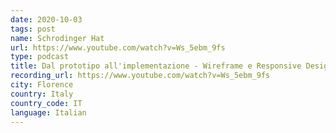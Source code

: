 ```yaml
---
date: 2020-10-03
tags: post
name: Schrodinger Hat
url: https://www.youtube.com/watch?v=Ws_5ebm_9fs
type: podcast
title: Dal prototipo all'implementazione - Wireframe e Responsive Design
recording_url: https://www.youtube.com/watch?v=Ws_5ebm_9fs
city: Florence
country: Italy
country_code: IT
language: Italian
---
```

